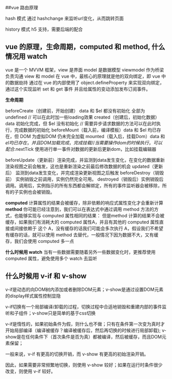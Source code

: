 ##vue 路由原理

hash 模式 通过 hashchange 来监听url变化，从而跳转页面

history 模式 h5 支持，需要后端的配合


## vue 的原理，生命周期，computed 和 method, 什么情况用 watch

vue 是一个 MVVM 框架，view 是界面 model 是数据模型 viewmodel 作为桥梁负责沟通 view 和 model
在 vue 中，最核心的原理就是他的双向绑定，即 vue 中的数据劫持
通过在 vue 的内部使用了 object.defineProperty 来实现双向绑定，通过这个实现监听 set 和 get 事件
并且给属性的变动添加发布订阅事件。

**生命周期**

beforeCreate（创建前，开始创建） data 和 $el 都没有初始化 全部为 undefined  //  可以在此时加一些loading效果
created（创建后，初始化数据）  data 初始化完成，但 $el 没有初始化 // 需要异步请求数据的方法可以在此时执行，完成数据的初始化
beforeMount（载入前，编译模板）data 和 $el 均已存在，但 DOM 为虚拟DOM 仍未完全加载
mounted（载入后，挂载Dom）data 和 $el 均已存在，并且 DOM 加载完成 ，完成挂载  // 当需要操作dom的时候执行，可以配合$.nextTick 使用进行单一事件对数据的更新后更新dom，比如挂载编辑器

beforeUpdate（更新前）渲染完成，并监测到data发生变化，在变化的数据重新渲染视图之前会触发，这也是重新渲染之前最后修改数据的机会 
updated（更新后） 监测到data发生变化，并完成渲染更新视图之后触发
beforeDestroy（销毁前） 实例销毁之前调用，实例仍然完全可用。
destroyed（销毁后）实例销毁后调用。调用后，实例指示的所有东西都会解绑定，所有的事件监听器会被移除，所有的子实例也会被销毁。

**computed**
计算属性的结果会被缓存，除非依赖的响应式属性变化才会重新计算
**method**
你可能已经注意到，我们可以在表达式中通过调用 method 方法的方式，也能够实现与 computed 属性相同的结果：
但是method 计算的结果不会被缓存，如果我们有消耗大的 computed 属性A，并且有其他的 computed 属性直接或间接依赖于 这个 A，没有缓存的话我们可能会多次执行 A，假设我们不希望有缓存的话，就可以使用 method 去替代，一般情况下因为数据不大，又有缓存，我们会使用 computed 多一点

**什么时候用 watch**
当有一些数据需要随着另外一些数据变化时，更推荐使用 computed 属性，避免使用多个 watch 去监听

## 什么时候用 v-if 和 v-show
v-if是动态的向DOM树内添加或者删除DOM元素；v-show是通过设置DOM元素的display样式属性控制显隐

v-if切换有一个局部编译/卸载的过程，切换过程中合适地销毁和重建内部的事件监听和子组件；v-show只是简单的基于css切换

v-if是惰性的，如果初始条件为假，则什么也不做；只有在条件第一次变为真时才开始局部编译（编译被缓存？编译被缓存后，然后再切换的时候进行局部卸载); v-show是在任何条件下（首次条件是否为真）都被编译，然后被缓存，而且DOM元素保留；

一般来说，v-if 有更高的切换开销，而 v-show 有更高的初始渲染开销。

因此，如果需要非常频繁地切换，则使用 v-show 较好；如果在运行时条件很少改变，则使用 v-if 较好。